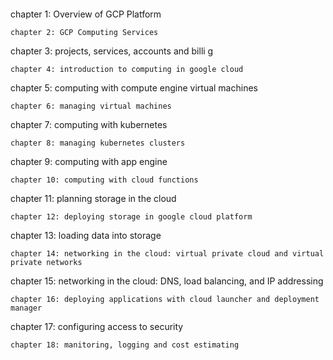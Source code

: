 ```
```
chapter 1: Overview of GCP Platform
```
chapter 2: GCP Computing Services
```
chapter 3: projects, services, accounts and billi g
```
chapter 4: introduction to computing in google cloud
```
chapter 5: computing with compute engine virtual machines
```
chapter 6: managing virtual machines
```
chapter 7: computing with kubernetes
```
chapter 8: managing kubernetes clusters
```
chapter 9: computing with app engine
```
chapter 10: computing with cloud functions
```
chapter 11: planning storage in the cloud
```
chapter 12: deploying storage in google cloud platform
```
chapter 13: loading data into storage
```
chapter 14: networking in the cloud: virtual private cloud and virtual private networks
```
chapter 15: networking in the cloud: DNS, load balancing, and IP addressing
```
chapter 16: deploying applications with cloud launcher and deployment manager
```
chapter 17: configuring access to security
```
chapter 18: manitoring, logging and cost estimating
```
```
